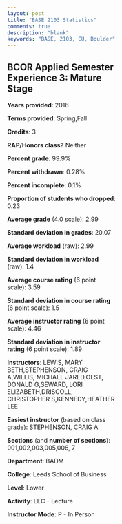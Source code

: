 ```yaml
---
layout: post
title: "BASE 2103 Statistics"
comments: true
description: "blank"
keywords: "BASE, 2103, CU, Boulder"
--- 
```

<head>
<script src="https://ajax.googleapis.com/ajax/libs/jquery/2.1.3/jquery.min.js"></script>
<script src="https://dl.dropboxusercontent.com/s/pc42nxpaw1ea4o9/highcharts.js?dl=0"></script>
<!-- <script src="../assets/js/highcharts.js"></script> -->
<style type="text/css">@font-face {
	font-family: "Bebas Neue";
	src: url(https://www.filehosting.org/file/details/544349/BebasNeue%20Regular.otf) format("opentype");
	}
	h1.Bebas { 
		font-family: "Bebas Neue", Verdana, Tahoma;
	}
</style>
</head>
<body>
	<div id="container" style="float: right; width: 45%; height: 88%; margin-left: 2.5%; margin-right: 2.5%;"></div>
	<script language="JavaScript">
		$(document).ready(function() {
		var chart = {type: 'column'};
		var title = {text: 'Grade Distribution'};
		var xAxis = {categories: ['A','B','C','D','F'],crosshair: true};
		var yAxis = {min: 0,title: {text: 'Percentage'}};
		var tooltip = {headerFormat: '<center><b><span style="font-size:20px">{point.key}</span></b></center>',
		               pointFormat: '<td style="padding:0"><b>{point.y:.1f}%</b></td>',
		               footerFormat: '</table>',shared: true,useHTML: true};
		var plotOptions = {column: {pointPadding: 0.0,borderWidth: 0}};  
		var credits = {enabled: false};var series= [{name: 'Percent',data: [20.58,60.12,17.91,1.05,0.35,]}];
		var json = {};
		json.chart = chart;
		json.title = title;
		json.tooltip = tooltip;
		json.xAxis = xAxis;
		json.yAxis = yAxis;  
		json.series = series;
		json.plotOptions = plotOptions;  
		json.credits = credits;
		$('#container').highcharts(json);
	});
	</script>
</body>
			   
## BCOR Applied Semester Experience 3: Mature Stage

**Years provided**: 2016

**Terms provided**: Spring,Fall

**Credits**: 3

**RAP/Honors class?** Neither

**Percent grade**: 99.9%

**Percent withdrawn**: 0.28%

**Percent incomplete**: 0.1%

**Proportion of students who dropped**: 0.23

**Average grade** (4.0 scale): 2.99

**Standard deviation in grades**: 20.07

**Average workload** (raw): 2.99

**Standard deviation in workload** (raw): 1.4

**Average course rating** (6 point scale): 3.59

**Standard deviation in course rating** (6 point scale): 1.5

**Average instructor rating** (6 point scale): 4.46

**Standard deviation in instructor rating** (6 point scale): 1.89

**Instructors**: LEWIS, MARY BETH,STEPHENSON, CRAIG A,WILLIS, MICHAEL JARED,OEST, DONALD G,SEWARD, LORI ELIZABETH,DRISCOLL, CHRISTOPHER S,KENNEDY,HEATHER LEE

**Easiest instructor** (based on class grade): STEPHENSON, CRAIG A

**Sections** (and **number of sections**): 001,002,003,005,006, 7

**Department**: BADM

**College**: Leeds School of Business

**Level**: Lower

**Activity**: LEC - Lecture

**Instructor Mode**: P  - In Person
